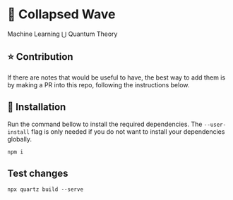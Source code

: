 # 🌊 Collapsed Wave

Machine Learning ⋃ Quantum Theory 

## ⭐️ Contribution

If there are notes that would be useful to have, the best way to add them is by making a PR into this repo, following the instructions below. 

## 🔧 Installation

Run the command bellow to install the required dependencies. The `--user-install` flag is only needed if you do not want to install your dependencies globally. 

```shell
npm i 
```

## Test changes

```shell
npx quartz build --serve
```
